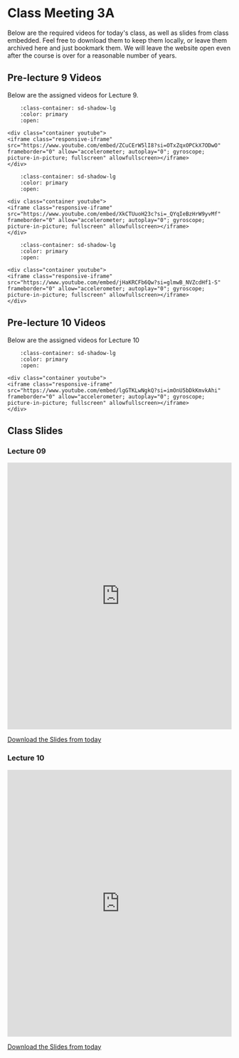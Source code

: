 # Class Meeting 3A

Below are the required videos for today's class, as well as slides from class embedded.
Feel free to download them to keep them locally, or leave them archived here and just bookmark them.
We will leave the website open even after the course is over for a reasonable number of years.

## Pre-lecture 9 Videos

Below are the assigned videos for Lecture 9.

```{dropdown} 1. Confusion Matrix
    :class-container: sd-shadow-lg
    :color: primary
    :open:

<div class="container youtube">
<iframe class="responsive-iframe" src="https://www.youtube.com/embed/ZCuCErW5lI8?si=OTxZqxOPCkX7ODwO" frameborder="0" allow="accelerometer; autoplay="0"; gyroscope; picture-in-picture; fullscreen" allowfullscreen></iframe>
</div>
```

```{dropdown} 2. Precision, Recall, F1 score
    :class-container: sd-shadow-lg
    :color: primary
    :open:

<div class="container youtube">
<iframe class="responsive-iframe" src="https://www.youtube.com/embed/XkCTUuoH23c?si=_QYqIeBzHrW9yvMf" frameborder="0" allow="accelerometer; autoplay="0"; gyroscope; picture-in-picture; fullscreen" allowfullscreen></iframe>
</div>
```

```{dropdown} 3. Addressing Class Imbalance
    :class-container: sd-shadow-lg
    :color: primary
    :open:

<div class="container youtube">
<iframe class="responsive-iframe" src="https://www.youtube.com/embed/jHaKRCFb6Qw?si=glmwB_NVZcdHf1-S" frameborder="0" allow="accelerometer; autoplay="0"; gyroscope; picture-in-picture; fullscreen" allowfullscreen></iframe>
</div>
```

## Pre-lecture 10 Videos

Below are the assigned videos for Lecture 10

```{dropdown} 1. Preprocessing Housing Price Dataset
    :class-container: sd-shadow-lg
    :color: primary
    :open:

<div class="container youtube">
<iframe class="responsive-iframe" src="https://www.youtube.com/embed/lgGTKLwNgkQ?si=imOnU5bDkKmvkAhi" frameborder="0" allow="accelerometer; autoplay="0"; gyroscope; picture-in-picture; fullscreen" allowfullscreen></iframe>
</div>
```

## Class Slides

### Lecture 09

<div>
<iframe src="https://firasm.github.io/cpsc330-slides/slides-09.html" width="100%" height="600px" frameBorder="0"> </iframe>
</div>

[Download the Slides from today](../../files/Lec09.pdf)

### Lecture 10

<div>
<iframe src="https://firasm.github.io/cpsc330-slides/slides-10.html" width="100%" height="600px" frameBorder="0"> </iframe>
</div>

[Download the Slides from today](../../files/Lec10.pdf)
